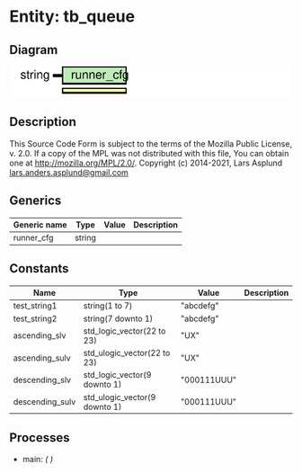 # Entity: tb_queue
## Diagram
![Diagram](tb_queue.svg "Diagram")
## Description
This Source Code Form is subject to the terms of the Mozilla Public
License, v. 2.0. If a copy of the MPL was not distributed with this file,
You can obtain one at http://mozilla.org/MPL/2.0/.
Copyright (c) 2014-2021, Lars Asplund lars.anders.asplund@gmail.com
## Generics
| Generic name | Type   | Value | Description |
| ------------ | ------ | ----- | ----------- |
| runner_cfg   | string |       |             |
## Constants
| Name            | Type                          | Value        | Description |
| --------------- | ----------------------------- | ------------ | ----------- |
| test_string1    | string(1 to 7)                |  "abcdefg"   |             |
| test_string2    | string(7 downto 1)            |  "abcdefg"   |             |
| ascending_slv   | std_logic_vector(22 to 23)    |  "UX"        |             |
| ascending_sulv  | std_ulogic_vector(22 to 23)   |  "UX"        |             |
| descending_slv  | std_logic_vector(9 downto 1)  |  "000111UUU" |             |
| descending_sulv | std_ulogic_vector(9 downto 1) |  "000111UUU" |             |
## Processes
- main: _(  )_

